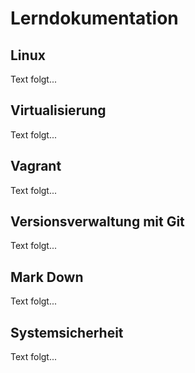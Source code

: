 # Lerndokumentation

## Linux
Text folgt...

## Virtualisierung
Text folgt...

## Vagrant
Text folgt...

## Versionsverwaltung mit Git
Text folgt...

## Mark Down
Text folgt...

## Systemsicherheit
Text folgt...